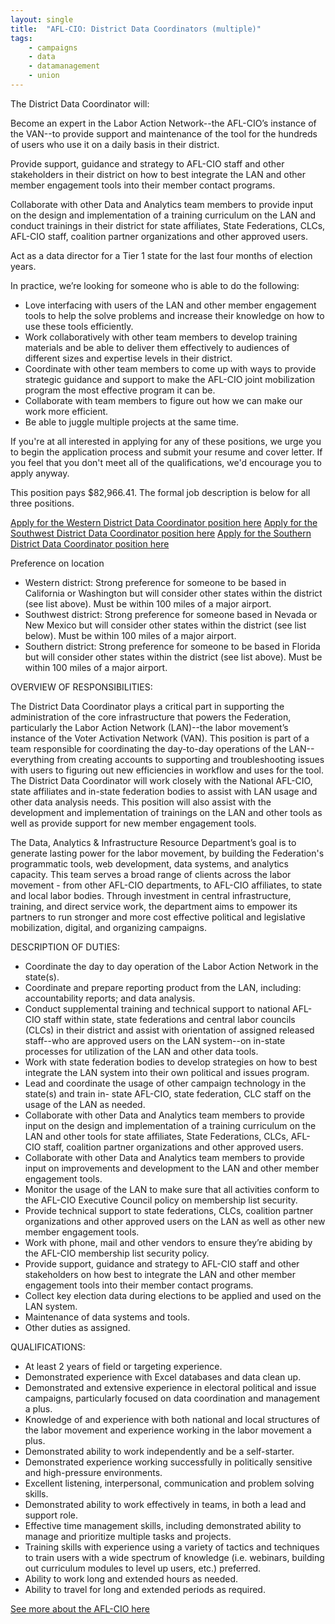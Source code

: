 ```yaml
---
layout: single
title:  "AFL-CIO: District Data Coordinators (multiple)"
tags: 
    - campaigns
    - data
    - datamanagement
    - union
---
```


The District Data Coordinator will:

Become an expert in the Labor Action Network--the AFL-CIO’s instance of the VAN--to provide support and maintenance of the tool for the hundreds of users who use it on a daily basis in their district.

Provide support, guidance and strategy to AFL-CIO staff and other stakeholders in their district on how to best integrate the LAN and other member engagement tools into their member contact programs.

Collaborate with other Data and Analytics team members to provide input on the design and implementation of a training curriculum on the LAN and conduct trainings in their district for state affiliates, State Federations, CLCs, AFL-CIO staff, coalition partner organizations and other approved users.

Act as a data director for a Tier 1 state for the last four months of election years.

In practice, we’re looking for someone who is able to do the following:

* Love interfacing with users of the LAN and other member engagement tools to help the solve problems and increase their knowledge on how to use these tools efficiently.
* Work collaboratively with other team members to develop training materials and be able to deliver them effectively to audiences of different sizes and expertise levels in their district.
* Coordinate with other team members to come up with ways to provide strategic guidance and support to make the AFL-CIO joint mobilization program the most effective program it can be.
* Collaborate with team members to figure out how we can make our work more efficient.
* Be able to juggle multiple projects at the same time.

If you're at all interested in applying for any of these positions, we urge you to begin the application process and submit your resume and cover letter. If you feel that you don't meet all of the qualifications, we'd encourage you to apply anyway.

This position pays $82,966.41. The formal job description is below for all three positions.

[Apply for the Western District Data Coordinator position here](http://aflcio.hirecentric.com/jobs/135249.html) 
[Apply for the Southwest District Data Coordinator position here](http://aflcio.hirecentric.com/jobs/135252.html) 
[Apply for the Southern District Data Coordinator position here](http://aflcio.hirecentric.com/jobs/135244.html)

Preference on location

* Western district: Strong preference for someone to be based in California or Washington but will consider other states within the district (see list above). Must be within 100 miles of a major airport.
* Southwest district: Strong preference for someone based in Nevada or New Mexico but will consider other states within the district (see list below). Must be within 100 miles of a major airport.
* Southern district: Strong preference for someone to be based in Florida but will consider other states within the district (see list above). Must be within 100 miles of a major airport.

OVERVIEW OF RESPONSIBILITIES:

The District Data Coordinator plays a critical part in supporting the administration of the core infrastructure that powers the Federation, particularly the Labor Action Network (LAN)--the labor movement’s instance of the Voter Activation Network (VAN). This position is part of a team responsible for coordinating the day-to-day operations of the LAN--everything from creating accounts to supporting and troubleshooting issues with users to figuring out new efficiencies in workflow and uses for the tool. The District Data Coordinator will work closely with the National AFL-CIO, state affiliates and in-state federation bodies to assist with LAN usage and other data analysis needs. This position will also assist with the development and implementation of trainings on the LAN and other tools as well as provide support for new member engagement tools.

The Data, Analytics & Infrastructure Resource Department’s goal is to generate lasting power for the labor movement, by building the Federation's programmatic tools, web development, data systems, and analytics capacity. This team serves a broad range of clients across the labor movement - from other AFL-CIO departments, to AFL-CIO affiliates, to state and local labor bodies. Through investment in central infrastructure, training, and direct service work, the department aims to empower its partners to run stronger and more cost effective political and legislative mobilization, digital, and organizing campaigns.

DESCRIPTION OF DUTIES:

* Coordinate the day to day operation of the Labor Action Network in the state(s).
* Coordinate and prepare reporting product from the LAN, including: accountability reports; and data analysis.
* Conduct supplemental training and technical support to national AFL-CIO staff within state, state federations and central labor councils (CLCs) in their district and assist with orientation of assigned released staff--who are approved users on the LAN system--on in-state processes for utilization of the LAN and other data tools.
* Work with state federation bodies to develop strategies on how to best integrate the LAN system into their own political and issues program.
* Lead and coordinate the usage of other campaign technology in the state(s) and train in- state AFL-CIO, state federation, CLC staff on the usage of the LAN as needed.
* Collaborate with other Data and Analytics team members to provide input on the design and implementation of a training curriculum on the LAN and other tools for state affiliates, State Federations, CLCs, AFL-CIO staff, coalition partner organizations and other approved users.
* Collaborate with other Data and Analytics team members to provide input on improvements and development to the LAN and other member engagement tools.
* Monitor the usage of the LAN to make sure that all activities conform to the AFL-CIO Executive Council policy on membership list security.
* Provide technical support to state federations, CLCs, coalition partner organizations and other approved users on the LAN as well as other new member engagement tools.
* Work with phone, mail and other vendors to ensure they’re abiding by the AFL-CIO membership list security policy.
* Provide support, guidance and strategy to AFL-CIO staff and other stakeholders on how best to integrate the LAN and other member engagement tools into their member contact programs. 
* Collect key election data during elections to be applied and used on the LAN system.
* Maintenance of data systems and tools.
* Other duties as assigned.

QUALIFICATIONS:

* At least 2 years of field or targeting experience.
* Demonstrated experience with Excel databases and data clean up.
* Demonstrated and extensive experience in electoral political and issue campaigns, particularly focused on data coordination and management a plus.
* Knowledge of and experience with both national and local structures of the labor movement and experience working in the labor movement a plus.
* Demonstrated ability to work independently and be a self-starter.
* Demonstrated experience working successfully in politically sensitive and high-pressure environments.
* Excellent listening, interpersonal, communication and problem solving skills.
* Demonstrated ability to work effectively in teams, in both a lead and support role.
* Effective time management skills, including demonstrated ability to manage and prioritize multiple tasks and projects.
* Training skills with experience using a variety of tactics and techniques to train users with a wide spectrum of knowledge (i.e. webinars, building out curriculum modules to level up users, etc.) preferred.
* Ability to work long and extended hours as needed.
* Ability to travel for long and extended periods as required.

[See more about the AFL-CIO here](https://aflcio.org/)

